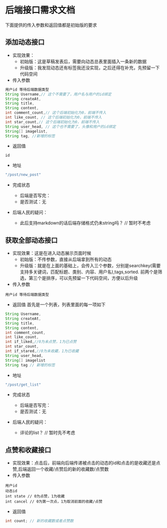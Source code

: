 # 后端接口需求文档

下面提供的传入参数和返回值都是初始版的要求

## 添加动态接口
- 实现效果：
  - 初始版：这是草稿发表后，需要向动态总表里面插入一条新的数据
  - 升级版：我发现动态还有标签我还没实现，之后还得在补充，先预留一下代码空间
- 传入参数
```java
用户id 等待后端数据类型
String Username,// 这个不需要了，用户名与用户的id绑定
String createAt,
String title,
String content,
int comment_count,// 这个后端初始化为0，前端不传入
int like_count, // 这个后端初始化为0，前端不传入
int star_count,// 这个后端初始化为0，前端不传入
String user_head, // 这个也不需要了，头像和用户的id绑定
String[] imagelist,
String tag, //新增的标签
```
- 返回值

```
id
```

* 地址

```java
"/post/new_post"
```

* 完成状态
  * 后端是否写完：
  * 是否测试：无

* 后端人民的疑问：
  * 此后支持markdown的话后端存储格式仍未string吗？ // 暂时不考虑

## 获取全部动态接口

- 实现效果：这是在进入动态展示页面时候
  - 初始版：不传参数，直接从后端拿到所有的动态
  - 升级版：就是在上面的基础上，会传入三个参数，分别是searchkey(需要支持多关键词，匹配标题、类别、内容、用户名),tags,sorted. 前两个是筛选，第三个是排序，可以先预留一下代码空间，方便以后升级
- 传入参数
```
用户id 等待后端数据类型
```
- 返回值
首先是一个列表，列表里面的每一项如下
```java
String Username,
String createAt,
String title,
String content,
int comment_count,
int like_count,
int if_liked,//0为未点赞，1为已点赞
int star_count,
int if_stared,//0为未收藏，1为已收藏
String user_head,
String[] imagelist
String tag // 新增的标签
```

* 地址

```java
"/post/get_list"
```

* 完成状态
  * 后端是否写完：
  * 是否测试：无

* 后端人民的疑问：
  * 评论的list？ // 暂时先不考虑

## 点赞和收藏接口

- 实现效果：点击后，前端向后端传递被点击的动态的id和点击的是收藏还是点赞,后端返回一个收藏/点赞后的新的收藏数/点赞数
- 传入参数
```
用户id
动态id
int state // 0为点赞，1为收藏
int cancel // 0为第一次点，1为取消前面的收藏/点赞
```
- 返回值
```java
int count; // 新的收藏数或者点赞数
```